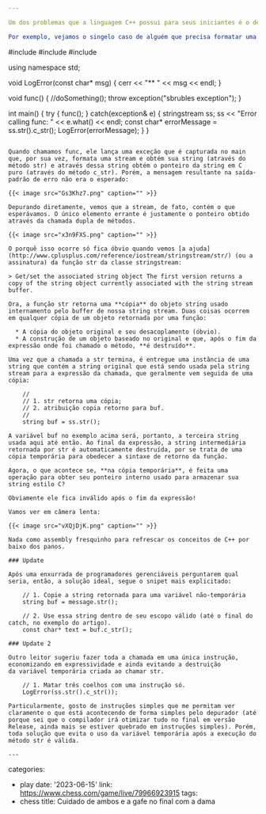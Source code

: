 ```yaml
---

Um dos problemas que a linguagem C++ possui para seus iniciantes é o de não deixar muito explícito partes do seu comportamento, principalmente as partes que lidam com ponteiros/referências e o jogo da vida dos objetos. Às  vezes a coisa fica de tal como complexa que fica até difícil explicar o porquê das coisas.

Por exemplo, vejamos o singelo caso de alguém que precisa formatar uma saída de erro e para isso escolheu um stringstream:

```
#include <sstream>
#include <exception>
#include <iostream>

using namespace std;

void LogError(const char* msg)
{
    cerr << "** " << msg << endl;
}

void func()
{
    //doSomething();
    throw exception("sbrubles exception");
}

int main()
{
    try
    {
        func();
    }
    catch(exception& e)
    {
        stringstream ss;
        ss << "Error calling func: " << e.what() << endl;
        const char* errorMessage = ss.str().c_str();
        LogError(errorMessage);
    }
}
```

Quando chamamos func, ele lança uma exceção que é capturada no main que, por sua vez, formata uma stream e obtém sua string (através do método str) e através dessa string obtém o ponteiro da string em C puro (através do método c_str). Porém, a mensagem resultante na saída-padrão de erro não era o esperado:

{{< image src="Gs3Khz7.png" caption="" >}}

Depurando diretamente, vemos que a stream, de fato, contém o que esperávamos. O único elemento errante é justamente o ponteiro obtido através da chamada dupla de métodos.

{{< image src="x3n9FXS.png" caption="" >}}

O porquê isso ocorre só fica óbvio quando vemos [a ajuda](http://www.cplusplus.com/reference/iostream/stringstream/str/) (ou a assinatura) da função str da classe stringstream:

> Get/set the associated string object The first version returns a copy of the string object currently associated with the string stream buffer.

Ora, a função str retorna uma **cópia** do objeto string usado internamento pelo buffer de nossa string stream. Duas coisas ocorrem em qualquer cópia de um objeto retornada por uma função:

  * A cópia do objeto original e seu desacoplamento (óbvio).
  * A construção de um objeto baseado no original e que, após o fim da expressão onde foi chamado o método, **é destruído**.

Uma vez que a chamada a str termina, é entregue uma instância de uma string que contém a string original que está sendo usada pela string stream para a expressão da chamada, que geralmente vem seguida de uma cópia:

    //
    // 1. str retorna uma cópia;
    // 2. atribuição copia retorno para buf.
    //
    string buf = ss.str();

A variável buf no exemplo acima será, portanto, a terceira string usada aqui até então. Ao final da expressão, a string intermediária retornada por str é automaticamente destruída, por se trata de uma cópia temporária para obedecer a sintaxe de retorno da função.

Agora, o que acontece se, **na cópia temporária**, é feita uma operação para obter seu ponteiro interno usado para armazenar sua string estilo C?

Obviamente ele fica inválido após o fim da expressão!

Vamos ver em câmera lenta:

{{< image src="vXQjDjK.png" caption="" >}}

Nada como assembly fresquinho para refrescar os conceitos de C++ por baixo dos panos.

### Update

Após uma enxurrada de programadores gerenciáveis perguntarem qual seria, então, a solução ideal, segue o snipet mais explicitado:

    // 1. Copie a string retornada para uma variável não-temporária
    string buf = message.str();
    
    // 2. Use essa string dentro de seu escopo válido (até o final do catch, no exemplo do artigo).
    const char* text = buf.c_str();

### Update 2

Outro leitor sugeriu fazer toda a chamada em uma única instrução, economizando em expressividade e ainda evitando a destruição da variável temporária criada ao chamar str.

    // 1. Matar três coelhos com uma instrução só.
    LogError(ss.str().c_str());

Particularmente, gosto de instruções simples que me permitam ver claramente o que está acontecendo de forma simples pelo depurador (até porque sei que o compilador irá otimizar tudo no final em versão Release, ainda mais se estiver quebrado em instruções simples). Porém, toda solução que evita o uso da variável temporária após a execução do método str é válida.

---
```

categories:
- play
date: '2023-06-15'
link: https://www.chess.com/game/live/79966923915
tags:
- chess
title: Cuidado de ambos e a gafe no final com a dama
